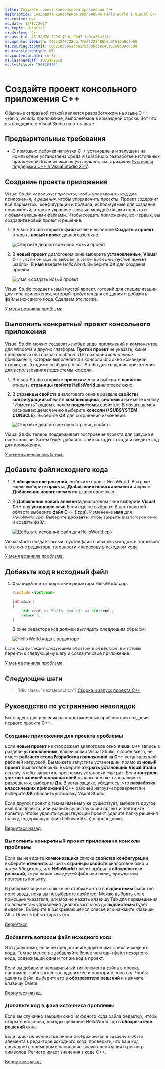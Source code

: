 ```yaml
---
title: Создайте проект консольного приложения C++
description: Создадите консольное приложение Hello World в Visual C++
ms.custom: mvc
ms.date: 12/12/2017
ms.topic: tutorial
ms.devlang: C++
ms.assetid: 45138d70-719d-42dc-90d7-1d0ca31a2f54
ms.openlocfilehash: 96573240728eaf77e7f222486b2d9f515a8cfe69
ms.sourcegitcommit: 6052185696adca270bc9bdbec45a626dd89cdcdd
ms.translationtype: MT
ms.contentlocale: ru-RU
ms.lasthandoff: 10/31/2018
ms.locfileid: "50619899"
---
```

# <a name="create-a-c-console-app-project"></a>Создайте проект консольного приложения C++

Обычные отправной точкой является разработчиком на языке C++ «Hello, world!» приложение, выполняемое в командной строке. Вот что вы создадите в Visual Studio на этом шаге.

## <a name="prerequisites"></a>Предварительные требования

- С помощью рабочей нагрузки C++ установлена и запущена на компьютере установлена среда Visual Studio разработке настольных приложений. Если он еще не установлен, см. в разделе [Установка поддержки C++ в Visual Studio 2017](../build/vscpp-step-0-installation.md).

## <a name="create-your-app-project"></a>Создание проекта приложения

Visual Studio использует *проекты*, чтобы упорядочить код для приложения, и *решения*, чтобы упорядочить проекты. Проект содержит все параметры, конфигурации и правила, используемые для создания приложений, а также управляет связью между файлами проекта и любыми внешними файлами. Чтобы создать приложение, во-первых, вы создадите новый проект и решение.

1. В Visual Studio откройте **файл** меню и выберите **Создать > проект** открыть **новый проект** диалоговое окно.

   ![Откройте диалоговое окно Новый проект](../build/media/vscpp-file-new-project.gif "откройте диалоговое окно нового проекта")

1. В **новый проект** диалоговом окне выберите **установленные**, **Visual C++** , если он еще не выбран, а затем выберите **пустой проект** шаблон. В **имя** введите *HelloWorld*. Выберите **ОК** для создания проекта.

   ![Имя и создать новый проект](../build/media/vscpp-concierge-project-name-callouts.png "имя и создайте новый проект")

Visual Studio создает новый пустой проект, готовый для специализации для типа приложения, который требуется для создания и добавить файлы исходного кода. Сделаем это позже.

[У меня возникла проблема.](#create-your-app-project-issues)

## <a name="make-your-project-a-console-app"></a>Выполнить конкретный проект консольного приложения

Visual Studio можно создавать любые виды приложений и компонентов для Windows и других платформ. **Пустой проект** не указать, какие приложения она создает шаблон. Для создания *консольное приложение*, который выполняется в консоли или окно командной строки, необходимо сообщить Visual Studio для создания приложения для использования подсистемы консоли.

1. В Visual Studio откройте **проекта** меню и выберите **свойства** открыть **страницы свойств HelloWorld** диалоговое окно.

1. В **страницы свойств** диалогового окна в разделе **свойства конфигурации**выберите **компоновщика**, **системы**и нажмите кнопку "Изменить" рядом с полем **подсистемы** свойство. В появившемся раскрывающемся меню выберите **консоли (/ SUBSYSTEM: CONSOLE)**. Выберите **ОК** для сохранения изменений.

   ![Откройте диалоговое окно страниц свойств](../build/media/vscpp-properties-linker-subsystem.gif "откройте диалоговое окно страниц свойств")

Visual Studio теперь поддерживает построение проекта для запуска в окне консоли. Затем будет добавьте файл исходного кода и введите код для приложения.

[У меня возникла проблема.](#make-your-project-a-console-app-issues)

## <a name="add-a-source-code-file"></a>Добавьте файл исходного кода

1. В **обозревателе решений**, выберите проект HelloWorld. В строке меню выберите **проекта**, **Добавление нового элемента** открыть **Добавление нового элемента** диалоговое окно.

1. В **Добавление нового элемента** диалоговом окне выберите **Visual C++** под **установленные** Если еще не выбрано. В центральной области выберите **файл C++ (.cpp)**. Изменение **имя** для *HelloWorld.cpp*. Выберите **добавить** чтобы закрыть диалоговое окно и создать файл.

   ![Добавьте исходный файл для HelloWorld.cpp](../build/media/vscpp-add-new-item.gif "добавьте исходный файл для HelloWorld.cpp")

Visual studio создает новый, пустой файл с исходным кодом и открывает его в окно редактора, готовности к переходу в исходном коде.

[У меня возникла проблема.](#add-a-source-code-file-issues)

## <a name="add-code-to-the-source-file"></a>Добавьте код в исходный файл

1. Скопируйте этот код в окне редактора HelloWorld.cpp.

   ```cpp
   #include <iostream>

   int main()
   {
       std::cout << "Hello, world!" << std::endl;
       return 0;
   }
   ```

   В окне редактора код должен выглядеть следующим образом:

   ![Hello World кода в редакторе](../build/media/vscpp-hello-world-editor.png "кода Hello World в редакторе")

Если код выглядит следующим образом в редакторе, вы готовы перейти к следующему шагу и создайте свое приложение.

[У меня возникла проблема.](#add-a-source-code-file-issues)

## <a name="next-steps"></a>Следующие шаги

> [!div class="nextstepaction"]
> [Сборка и запуск проекта C++](vscpp-step-2-build.md)

## <a name="troubleshooting-guide"></a>Руководство по устранению неполадок

Быть здесь для решения распространенных проблем при создании первого проекта C++.

### <a name="create-your-app-project-issues"></a>Создание приложения для проекта проблемы

Если **новый проект** не отображает диалоговое окно **Visual C++** запись в разделе **установленные**, вашей копии Visual Studio, скорее всего, не имеет **рабочего стола Разработка приложений на C++** установленной рабочей нагрузкой. Вы можете запустить установщик, прямо из **новый проект** диалоговое окно. Выберите **открыть установщик Visual Studio** ссылку, чтобы запустить программу установки еще раз. Если **контроль учетных записей пользователей** диалоговое окно запрашивает разрешения, выберите **Да**. В установщике, убедитесь, что **разработка классических приложений C++** рабочей нагрузки проверяется и выберите **ОК** обновить установку Visual Studio.

Если другой проект с таким именем уже существует, выберите другое имя для проекта, или удалите существующий проект и повторите попытку. Чтобы удалить существующий проект, удалите папку решения (папку, содержащую файл helloworld.sln) в проводнике.

[Вернуться назад](#create-your-app-project).

### <a name="make-your-project-a-console-app-issues"></a>Выполнить конкретный проект приложения консоли проблемы

Если вы не видите **компоновщика** списке **свойства конфигурации**, выберите **отменить** закрыть **страницы свойств** диалоговое окно и затем Убедитесь, что **HelloWorld** проект выбран в **обозревателе решений**, не решение или другой файл или папку, прежде чем повторить попытку.

В раскрывающемся списке не отображается в **подсистемы** свойство поле ввода, пока вы не выберете свойство. Можно выбрать его с помощью указателя, или можно нажать клавишу Tab для перемещения по элементам управления диалогового окна до **подсистемы** будет выделен. Выберите в раскрывающемся списке или нажмите клавиши Alt + Down, чтобы открыть его.

[Вернуться](#make-your-project-a-console-app)

### <a name="add-a-source-code-file-issues"></a>Добавлять вопросы файл исходного кода

Это допустимо, если вы предоставите другое имя файла исходного кода. Тем не менее не добавляйте более чем один файл исходного кода, содержащий один и тот же код в проект.

Если вы добавили неправильный тип элемента файла в проект, например, файл заголовка, удалите ее и повторите попытку. Чтобы удалить файл, выберите его в **обозревателе решений** и нажмите клавишу Delete.

[Вернуться назад](#add-a-source-code-file).

### <a name="add-code-to-the-source-file-issues"></a>Добавьте код в файл источника проблемы

Если вы случайно закрыли окно исходного кода файла редактор, чтобы открыть его снова, дважды щелкните HelloWorld.cpp в **обозревателе решений** окна.

Если красные волнистые линии отображаются в разделе любого элемента в редакторе исходного кода, проверьте, что ваш код совпадает с примером в написание, знаки препинания и регистр символов. Регистр имеет значения в коде C++.

[Вернуться назад](#add-code-to-the-source-file).

<iframe src="" height="0" width="0" frameborder="0" name="frameTarget" />